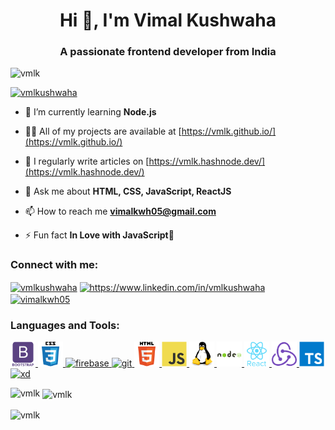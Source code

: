 <h1 align="center">Hi 👋, I'm Vimal Kushwaha</h1>
<h3 align="center">A passionate frontend developer from India</h3>

<p align="left"> <img src="https://komarev.com/ghpvc/?username=vmlk&label=Profile%20views&color=0e75b6&style=flat" alt="vmlk" /> </p>

<p align="left"> <a href="https://twitter.com/vmlkushwaha" target="blank"><img src="https://img.shields.io/twitter/follow/vmlkushwaha?logo=twitter&style=for-the-badge" alt="vmlkushwaha" /></a> </p>

- 🌱 I’m currently learning **Node.js**

- 👨‍💻 All of my projects are available at [https://vmlk.github.io/](https://vmlk.github.io/)

- 📝 I regularly write articles on [https://vmlk.hashnode.dev/](https://vmlk.hashnode.dev/)

- 💬 Ask me about **HTML, CSS, JavaScript, ReactJS**

- 📫 How to reach me **vimalkwh05@gmail.com**

- ⚡ Fun fact **In Love with JavaScript🖤**

<h3 align="left">Connect with me:</h3>
<p align="left">
<a href="https://twitter.com/vmlkushwaha" target="blank"><img align="center" src="https://raw.githubusercontent.com/rahuldkjain/github-profile-readme-generator/master/src/images/icons/Social/twitter.svg" alt="vmlkushwaha" height="30" width="40" /></a>
<a href="https://linkedin.com/in/https://www.linkedin.com/in/vmlkushwaha" target="blank"><img align="center" src="https://raw.githubusercontent.com/rahuldkjain/github-profile-readme-generator/master/src/images/icons/Social/linked-in-alt.svg" alt="https://www.linkedin.com/in/vmlkushwaha" height="30" width="40" /></a>
<a href="https://www.hackerrank.com/vimalkwh05" target="blank"><img align="center" src="https://raw.githubusercontent.com/rahuldkjain/github-profile-readme-generator/master/src/images/icons/Social/hackerrank.svg" alt="vimalkwh05" height="30" width="40" /></a>
</p>

<h3 align="left">Languages and Tools:</h3>
<p align="left"> <a href="https://getbootstrap.com" target="_blank"> <img src="https://raw.githubusercontent.com/devicons/devicon/master/icons/bootstrap/bootstrap-plain-wordmark.svg" alt="bootstrap" width="40" height="40"/> </a> <a href="https://www.w3schools.com/css/" target="_blank"> <img src="https://raw.githubusercontent.com/devicons/devicon/master/icons/css3/css3-original-wordmark.svg" alt="css3" width="40" height="40"/> </a> <a href="https://firebase.google.com/" target="_blank"> <img src="https://www.vectorlogo.zone/logos/firebase/firebase-icon.svg" alt="firebase" width="40" height="40"/> </a> <a href="https://git-scm.com/" target="_blank"> <img src="https://www.vectorlogo.zone/logos/git-scm/git-scm-icon.svg" alt="git" width="40" height="40"/> </a> <a href="https://www.w3.org/html/" target="_blank"> <img src="https://raw.githubusercontent.com/devicons/devicon/master/icons/html5/html5-original-wordmark.svg" alt="html5" width="40" height="40"/> </a> <a href="https://developer.mozilla.org/en-US/docs/Web/JavaScript" target="_blank"> <img src="https://raw.githubusercontent.com/devicons/devicon/master/icons/javascript/javascript-original.svg" alt="javascript" width="40" height="40"/> </a> <a href="https://www.linux.org/" target="_blank"> <img src="https://raw.githubusercontent.com/devicons/devicon/master/icons/linux/linux-original.svg" alt="linux" width="40" height="40"/> </a> <a href="https://nodejs.org" target="_blank"> <img src="https://raw.githubusercontent.com/devicons/devicon/master/icons/nodejs/nodejs-original-wordmark.svg" alt="nodejs" width="40" height="40"/> </a> <a href="https://reactjs.org/" target="_blank"> <img src="https://raw.githubusercontent.com/devicons/devicon/master/icons/react/react-original-wordmark.svg" alt="react" width="40" height="40"/> </a> <a href="https://redux.js.org" target="_blank"> <img src="https://raw.githubusercontent.com/devicons/devicon/master/icons/redux/redux-original.svg" alt="redux" width="40" height="40"/> </a> <a href="https://www.typescriptlang.org/" target="_blank"> <img src="https://raw.githubusercontent.com/devicons/devicon/master/icons/typescript/typescript-original.svg" alt="typescript" width="40" height="40"/> </a> <a href="https://www.adobe.com/products/xd.html" target="_blank"> <img src="https://cdn.worldvectorlogo.com/logos/adobe-xd.svg" alt="xd" width="40" height="40"/> </a> </p>

<p><img align="left" src="https://github-readme-stats.vercel.app/api/top-langs?username=vmlk&show_icons=true&locale=en&layout=compact" alt="vmlk" /></p>

<p>&nbsp;<img align="center" src="https://github-readme-stats.vercel.app/api?username=vmlk&show_icons=true&locale=en" alt="vmlk" /></p>

<p><img align="center" src="https://github-readme-streak-stats.herokuapp.com/?user=vmlk&" alt="vmlk" /></p>

